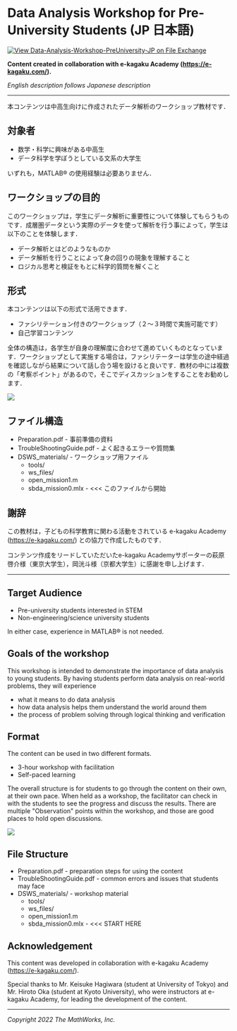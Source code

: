 # Data Analysis Workshop for Pre-University Students (JP 日本語)

[![View Data-Analysis-Workshop-PreUniversity-JP on File Exchange](https://www.mathworks.com/matlabcentral/images/matlab-file-exchange.svg)](https://www.mathworks.com/matlabcentral/fileexchange/110195-data-analysis-workshop-preuniversity-jp)

**Content created in collaboration with e-kagaku Academy (https://e-kagaku.com/).**

*English description follows Japanese description*

---

本コンテンツは中高生向けに作成されたデータ解析のワークショップ教材です．

## 対象者

- 数学・科学に興味がある中高生
- データ科学を学ぼうとしている文系の大学生

いずれも，MATLAB&reg; の使用経験は必要ありません．

## ワークショップの目的

このワークショップは，学生にデータ解析に重要性について体験してもらうものです．成層圏データという実際のデータを使って解析を行う事によって，学生は以下のことを体験します．

- データ解析とはどのようなものか
- データ解析を行うことによって身の回りの現象を理解すること
- ロジカル思考と検証をもとに科学的質問を解くこと

## 形式

本コンテンツは以下の形式で活用できます．

- ファシリテーション付きのワークショップ（２〜３時間で実施可能です）
- 自己学習コンテンツ

全体の構造は，各学生が自身の理解度に合わせて進めていくものとなっています．ワークショップとして実施する場合は，ファシリテーターは学生の途中経過を確認しながら結果について話し合う場を設けると良いです．教材の中には複数の「考察ポイント」があるので，そこでディスカッションをすることをお勧めします．

![](readme_images/content_example_jp.gif)

## ファイル構造

- Preparation.pdf - 事前準備の資料
- TroubleShootingGuide.pdf - よく起きるエラーや質問集
- DSWS_materials/ - ワークショップ用ファイル
    - tools/
    - ws_files/
    - open_mission1.m
    - sbda_mission0.mlx - <<< このファイルから開始

## 謝辞

この教材は，子どもの科学教育に関わる活動をされている e-kagaku Academy (https://e-kagaku.com/) との協力で作成したものです．

コンテンツ作成をリードしていただいたe-kagaku Academyサポーターの萩原啓介様（東京大学生），岡洸斗様（京都大学生）に感謝を申し上げます．

---

## Target Audience

- Pre-university students interested in STEM
- Non-engineering/science university students

In either case, experience in MATLAB&reg; is not needed.

## Goals of the workshop

This workshop is intended to demonstrate the importance of data analysis to young students. By having students perform data analysis on real-world problems, they will experience

- what it means to do data analysis
- how data analysis helps them understand the world around them
- the process of problem solving through logical thinking and verification

## Format

The content can be used in two different formats.

- 3-hour workshop with facilitation
- Self-paced learning

The overall structure is for students to go through the content on their own, at their own pace. When held as a workshop, the facilitator can check in with the students to see the progress and discuss the results. There are multiple "Observation" points within the workshop, and those are good places to hold open discussions.

![](readme_images/content_example.gif)

## File Structure

- Preparation.pdf - preparation steps for using the content
- TroubleShootingGuide.pdf - common errors and issues that students may face
- DSWS_materials/ - workshop material
    - tools/
    - ws_files/
    - open_mission1.m
    - sbda_mission0.mlx - <<< START HERE

## Acknowledgement

This content was developed in collaboration with e-kagaku Academy (https://e-kagaku.com/).

Special thanks to Mr. Keisuke Hagiwara (student at University of Tokyo) and Mr. Hiroto Oka (student at Kyoto University), who were instructors at e-kagaku Academy, for leading the development of the content.

---

*Copyright 2022 The MathWorks, Inc.*
